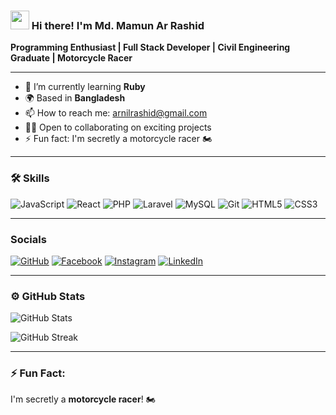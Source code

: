 ### <img src="https://media.giphy.com/media/hvRJCLFzcasrR4ia7z/giphy.gif" width="30px"> Hi there! I'm Md. Mamun Ar Rashid

**Programming Enthusiast | Full Stack Developer | Civil Engineering Graduate | Motorcycle Racer**

---

- 🔭 I’m currently learning **Ruby**  
- 🌍 Based in **Bangladesh**  
- 📫 How to reach me: [arnilrashid@gmail.com](mailto:arnilrashid@gmail.com)  
- 👨‍💻 Open to collaborating on exciting projects  
- ⚡ Fun fact: I'm secretly a motorcycle racer 🏍️

---

### 🛠️ Skills

![JavaScript](https://img.shields.io/badge/-JavaScript-F7DF1E?logo=javascript&logoColor=black&style=flat-square)
![React](https://img.shields.io/badge/-React-61DAFB?logo=react&logoColor=black&style=flat-square)
![PHP](https://img.shields.io/badge/-PHP-777BB4?logo=php&logoColor=white&style=flat-square)
![Laravel](https://img.shields.io/badge/-Laravel-FF2D20?logo=laravel&logoColor=white&style=flat-square)
![MySQL](https://img.shields.io/badge/-MySQL-4479A1?logo=mysql&logoColor=white&style=flat-square)
![Git](https://img.shields.io/badge/-Git-F05032?logo=git&logoColor=white&style=flat-square)
![HTML5](https://img.shields.io/badge/-HTML5-E34F26?logo=html5&logoColor=white&style=flat-square)
![CSS3](https://img.shields.io/badge/-CSS3-1572B6?logo=css3&logoColor=white&style=flat-square)

---

### Socials

[![GitHub](https://img.shields.io/badge/-GitHub-181717?logo=github&logoColor=white&style=flat-square)](https://github.com/arnilrashid)
[![Facebook](https://img.shields.io/badge/-Facebook-1877F2?logo=facebook&logoColor=white&style=flat-square)](https://www.facebook.com/engr.md.mamun.ar.rashid)
[![Instagram](https://img.shields.io/badge/-Instagram-E4405F?logo=instagram&logoColor=white&style=flat-square)](https://instagram.com/iam_mamun_rashid)
[![LinkedIn](https://img.shields.io/badge/-LinkedIn-0077B5?logo=linkedin&logoColor=white&style=flat-square)](https://linkedin.com/in/md-mamunarrashid-bauet)

---

### ⚙️ GitHub Stats

![GitHub Stats](https://github-readme-stats.vercel.app/api?username=arnilrashid&show_icons=true&hide=&count_private=true&title_color=0891b2&text_color=ffffff&icon_color=0891b2&bg_color=1c1917&hide_border=true&show_icons=true)

![GitHub Streak](https://github-readme-streak-stats.herokuapp.com/?user=arnilrashid&stroke=ffffff&background=1c1917&ring=0891b2&fire=0891b2&currStreakNum=ffffff&currStreakLabel=0891b2&sideNums=ffffff&sideLabels=ffffff&dates=ffffff&hide_border=true)

---

### ⚡ Fun Fact: 
I'm secretly a **motorcycle racer**! 🏍️
